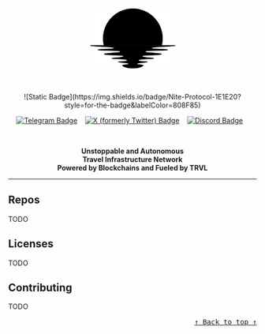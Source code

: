 <div name="readme-top"></div>
<div align="center"><img alt="Nite Protocol" src="logo.png" width="175"></div>

&nbsp;

<div align="center">
![Static Badge](https://img.shields.io/badge/Nite-Protocol-1E1E20?style=for-the-badge&labelColor=808F85)
</div>

<!-- Organization/Project Social Handles -->
<p align="center">
<!-- Telegram --><a href="https://t.me/TODO"><img src="https://img.shields.io/badge/Telegram-black?style=flat&logo=telegram&logoColor=white&logoSize=auto&color=24A1DE" alt="Telegram Badge"/></a>
&nbsp;&nbsp;
<!-- X (formerly Twitter) --><a href="https://x.com/TODO"><img src="https://img.shields.io/twitter/follow/TODO" alt="X (formerly Twitter) Badge"/></a>
&nbsp;&nbsp;
<!-- Discord --><a href="https://TODO"><img src="https://img.shields.io/discord/995968619034984528?style=flat&logo=discord&logoColor=white&logoSize=auto&label=Discord&labelColor=5865F2&color=57F287" alt="Discord Badge"/></a>
&nbsp;&nbsp;

&nbsp;
<p align="center">
  <strong>
    Unstoppable and Autonomous <br />
    Travel Infrastructure Network <br />
    Powered by Blockchains and Fueled by TRVL <br />
  </strong>
</p>

---

## Repos

TODO

## Licenses

TODO

## Contributing

TODO


<!-- Use Back Button after each section -->
<div align="right"><kbd><a href="#readme-top">↑ Back to top ↑</a></kbd></div>

